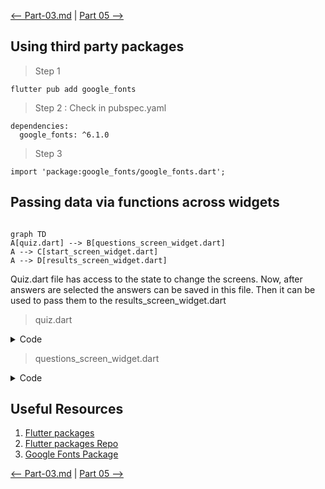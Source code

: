 [<-- Part-03.md](https://github.com/PriyathamVarma/Learn-Flutter/blob/main/Quiz-App/Part-01.md) | [Part 05 -->](https://github.com/PriyathamVarma/Learn-Flutter/blob/main/Quiz-App/Part-03.md)


## Using third party packages

> Step 1

```
flutter pub add google_fonts
``` 

> Step 2 : Check in pubspec.yaml

```
dependencies:
  google_fonts: ^6.1.0
```

> Step 3

```
import 'package:google_fonts/google_fonts.dart';
```

## Passing data via functions across widgets

```mermaid

graph TD
A[quiz.dart] --> B[questions_screen_widget.dart]
A --> C[start_screen_widget.dart]
A --> D[results_screen_widget.dart]

```

Quiz.dart file has access to the state to change the screens. Now, after answers are selected the answers can be saved in this file. 
Then it can be used to pass them to the results_screen_widget.dart

> quiz.dart

<details> 

<summary>Code</summary>

```dart
/* This is the widget
   for  quiz 
*/

/* This is the widget for questions
*/

// Imports
// Packages
import "package:flutter/material.dart";
// Stateless
import 'package:quiz_app/stateless_widgets/layout_widgets/start_screen_widget.dart';
// Stateful
import 'package:quiz_app/stateful_widgets/questions_screen_widget.dart';

// Widget
class QuizWidget extends StatefulWidget {
  const QuizWidget({super.key});

  @override
  State<QuizWidget> createState() {
    return _QuizWidgetState();
  }
}

// The return type of DiceRoll class

class _QuizWidgetState extends State<QuizWidget> {
  // Widget? activeScreen; // Pass the pointer

  // // initState
  // @override
  // void initState() {
  //   activeScreen = StartScreen(switchScreen);
  //   super.initState();
  // }

  var activeScreen = 'start_screen_widget';
  final List<String> answersSelected = [];

  void switchScreen() {
    setState(() {
      activeScreen = 'questions_screen_widget';
    });
  }

  void chooseAns(String answer) {
    answersSelected.add(answer);
  }

  @override
  Widget build(context) {
    // final Widget widgetScreen = activeScreen == 'start_screen_widget'
    //     ? StartScreen(switchScreen)
    //     : const QuestionsWidget();

    Widget widgetScreen = StartScreen(switchScreen);

    // if condition
    if (activeScreen == 'questions_screen_widget') {
      widgetScreen = QuestionsWidget(
        chooseAnswer: chooseAns,
      );
    }

    return MaterialApp(
      home: Scaffold(
        body: Container(
          decoration: const BoxDecoration(
            gradient: LinearGradient(
              begin: Alignment.topLeft,
              end: Alignment(0.8, 1),
              colors: <Color>[
                Color(0xff1f005c),
                Color(0xff5b0060),
                Color(0xff870160),
                Color(0xffac255e),
                Color(0xffca485c),
                Color(0xffe16b5c),
                Color(0xfff39060),
                Color(0xffffb56b),
              ], // Gradient from https://learnui.design/tools/gradient-generator.html
              tileMode: TileMode.mirror,
            ),
          ),
          child: widgetScreen,
        ),
      ),
    );
  }
}

```

</details>

> questions_screen_widget.dart 

<details> 

<summary>Code</summary>

```dart
/* This is the widget for questions
*/

// Imports
// Packages
//import "dart:math";

import "package:flutter/material.dart";

// Widgets
import 'package:quiz_app/stateless_widgets/button_widgets/elevated_button.dart';

// Data
import 'package:quiz_app/data/quiz_questions.dart';

// Widget
class QuestionsWidget extends StatefulWidget {
  const QuestionsWidget({super.key, required this.chooseAnswer});

  final void Function(String answer) chooseAnswer;

  @override
  State<QuestionsWidget> createState() {
    return _QuestionsWidgetState();
  }
}

// The return type of DiceRoll class

class _QuestionsWidgetState extends State<QuestionsWidget> {
  // Changing the question
  var currentQuestionIndex = 0;

  // Next question method
  void nextQuestion(String answer) {
    widget.chooseAnswer(answer);
    setState(() {
      if (currentQuestionIndex < questions.length - 1) {
        currentQuestionIndex += 1;
      }
    });

    debugPrint('$currentQuestionIndex');
    debugPrint(answer);
  }

  @override
  Widget build(context) {
    final currentQuestion = questions[currentQuestionIndex];

    return Column(
      mainAxisAlignment: MainAxisAlignment.center, // Center children vertically
      children: [
        Center(
          child: Text(
            currentQuestion.question,
            style: const TextStyle(fontSize: 24, color: Colors.white),
          ),
        ),
        ...currentQuestion.options.map(
          (item) {
            return ElevatedButtonWidget(
              answerText: item,
              answerFunction: () {
                nextQuestion(item);
              },
            );
          },
        ).toList(),
      ],
    );
  }
}
```

</details>



## Useful Resources

1. [Flutter packages](https://docs.flutter.dev/packages-and-plugins/using-packages)
2. [Flutter packages Repo](https://pub.dev/)
3. [Google Fonts Package](https://pub.dev/packages/google_fonts)


[<-- Part-03.md](https://github.com/PriyathamVarma/Learn-Flutter/blob/main/Quiz-App/Part-01.md) | [Part 05 -->](https://github.com/PriyathamVarma/Learn-Flutter/blob/main/Quiz-App/Part-03.md)
